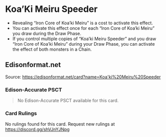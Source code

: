 # Koa’Ki Meiru Speeder

*   Revealing “Iron Core of Koa’ki Meiru” is a cost to activate this effect.
*   You can activate this effect once for each “Iron Core of Koa’ki Meiru” you draw during the Draw Phase.
*   If you control multiple copies of “Koa’ki Meiru Speeder” and you draw “Iron Core of Koa’ki Meiru” during your Draw Phase, you can activate the effect of both monsters in a Chain.

## Edisonformat.net

Source: https://edisonformat.net/card?name=Koa'ki%20Meiru%20Speeder

### Edison-Accurate PSCT

> No Edison-Accurate PSCT available for this card.

### Card Rulings

No rulings found for this card. Request new rulings at https://discord.gg/shVJnYJNpg
            